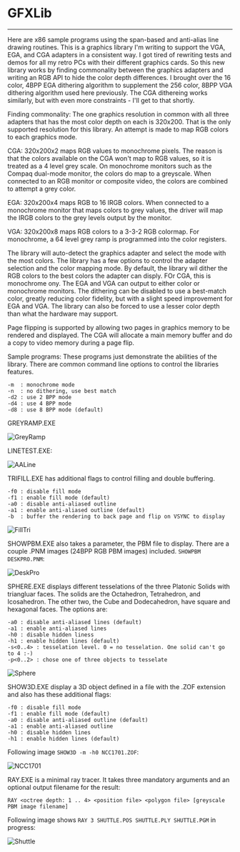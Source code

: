 # GFXLib
--------

Here are x86 sample programs using the span-based and anti-alias line drawing routines. This is a graphics library I'm writing to support the VGA, EGA, and CGA adapters in a consistent way. I got tired of rewriting tests and demos for all my retro PCs with their different graphics cards. So this new library works by finding commonality between the graphics adapters and writing an RGB API to hide the color depth differences. I brought over the 16 color, 4BPP EGA dithering algorithm to supplement the 256 color, 8BPP VGA dithering algorithm used here previously. The CGA dithereing works similarly, but with even more constraints - I'll get to that shortly.

Finding commonality: The one graphics resolution in common with all three adapters that has the most color depth on each is 320x200. That is the only supported resolution for this library.  An attempt is made to map RGB colors to each graphics mode.

CGA: 320x200x2 maps RGB values to monochrome pixels. The reason is that the colors available on the CGA won't map to RGB values, so it is treated as a 4 level grey scale. On monochrome monitors such as the Compaq dual-mode monitor, the colors do map to a greyscale. When connected to an RGB monitor or composite video, the colors are combined to attempt a grey color.

EGA: 320x200x4 maps RGB to 16 IRGB colors. When connected to a monochrome monitor that maps colors to grey values, the driver will map the IRGB colors to the grey levels output by the monitor.

VGA: 320x200x8 maps RGB colors to a 3-3-2 RGB colormap. For monochrome, a 64 level grey ramp is programmed into the color registers.

The library will auto-detect the graphics adapter and select the mode with the most colors. The library has a few options to control the adapter selection and the color mapping mode. By default, the library wil dither the RGB colors to the best colors the adapter can disply. FOr CGA, this is monochrome ony. The EGA and VGA can output to either color or monochrome monitors. The dithering can be disabled to use a best-match color, greatly reducing color fidelity, but with a slight speed improvement for EGA and VGA. The library can also be forced to use a lesser color depth than what the hardware may support.

Page flipping is supported by allowing two pages in graphics memory to be rendered and displayed. The CGA will allocate a main memory buffer and do a copy to video memory during a page flip.

Sample programs: These programs just demonstrate the abilities of the library. There are common command line options to control the libraries features.

    -m  : monochrome mode
    -n  : no dithering, use best match
    -d2 : use 2 BPP mode
    -d4 : use 4 BPP mode
    -d8 : use 8 BPP mode (default)
    
GREYRAMP.EXE

![GreyRamp](https://github.com/dschmenk/Bresen-Span/blob/master/images/greyramp.png)

LINETEST.EXE:

![AALine](https://github.com/dschmenk/Bresen-Span/blob/master/images/aaline.png)

TRIFILL.EXE has additional flags to control filling and double buffering.

    -f0 : disable fill mode
    -f1 : enable fill mode (default)
    -a0 : disable anti-aliased outline
    -a1 : enable anti-aliased outline (default)
    -b  : buffer the rendering to back page and flip on VSYNC to display
    
![FillTri](https://github.com/dschmenk/Bresen-Span/blob/master/images/filltri.png)

SHOWPBM.EXE also takes a parameter, the PBM file to display. There are a couple .PNM images (24BPP RGB PBM images) included. `SHOWPBM DESKPRO.PNM`:

![DeskPro](https://github.com/dschmenk/Bresen-Span/blob/master/images/deskpro.png)

SPHERE.EXE displays different tesselations of the three Platonic Solids with triangluar faces. The solids are the Octahedron, Tetrahedron, and Icosahedron. The other two, the Cube and Dodecahedron, have square and hexagonal faces. The options are:

    -a0 : disable anti-aliased lines (default)
    -a1 : enable anti-aliased lines
    -h0 : disable hidden liness
    -h1 : enable hidden lines (default)
    -s<0..4> : tesselation level. 0 = no tesselation. One solid can't go to 4 :-)
    -p<0..2> : chose one of three objects to tesselate

![Sphere](https://github.com/dschmenk/Bresen-Span/blob/master/images/sphere.png)

SHOW3D.EXE display a 3D object defined in a file with the .ZOF extension and also has these additional flags:

    -f0 : disable fill mode
    -f1 : enable fill mode (default)
    -a0 : disable anti-aliased outline (default)
    -a1 : enable anti-aliased outline
    -h0 : disable hidden lines
    -h1 : enable hidden lines (default)

Following image `SHOW3D -m -h0 NCC1701.ZOF`:

![NCC1701](https://github.com/dschmenk/Bresen-Span/blob/master/images/NCC1701.png)

RAY.EXE is a minimal ray tracer. It takes three mandatory arguments and an optional output filename for the result:

    RAY <octree depth: 1 .. 4> <position file> <polygon file> [greyscale PBM image filename]
    
Following image shows `RAY 3 SHUTTLE.POS SHUTTLE.PLY SHUTTLE.PGM` in progress:
    
![Shuttle](https://github.com/dschmenk/Bresen-Span/blob/master/images/ray.png)
